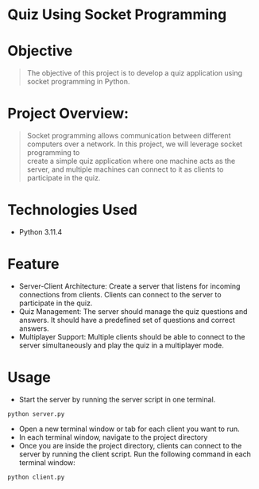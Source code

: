# Quiz Using Socket Programming

# Objective
> The objective of this project is to develop a quiz application using socket programming in Python.

# Project Overview:
> Socket programming allows communication between different computers over a network. In this project, we will leverage socket programming to     
  create a simple quiz application where one machine acts as the server, and multiple machines can connect to it as clients to participate in the 
  quiz.

# Technologies Used
- Python 3.11.4

# Feature
- Server-Client Architecture: Create a server that listens for incoming connections from clients. Clients can connect to the server to participate 
  in the quiz.
- Quiz Management: The server should manage the quiz questions and answers. It should have a predefined set of questions and correct answers.
- Multiplayer Support: Multiple clients should be able to connect to the server simultaneously and play the quiz in a multiplayer mode.

# Usage
+ Start the server by running the server script in one terminal.
```
python server.py
```

+ Open a new terminal window or tab for each client you want to run.
+ In each terminal window, navigate to the project directory
+ Once you are inside the project directory, clients can connect to the server by running the client script. Run the following command in each terminal window:
```
python client.py
```
